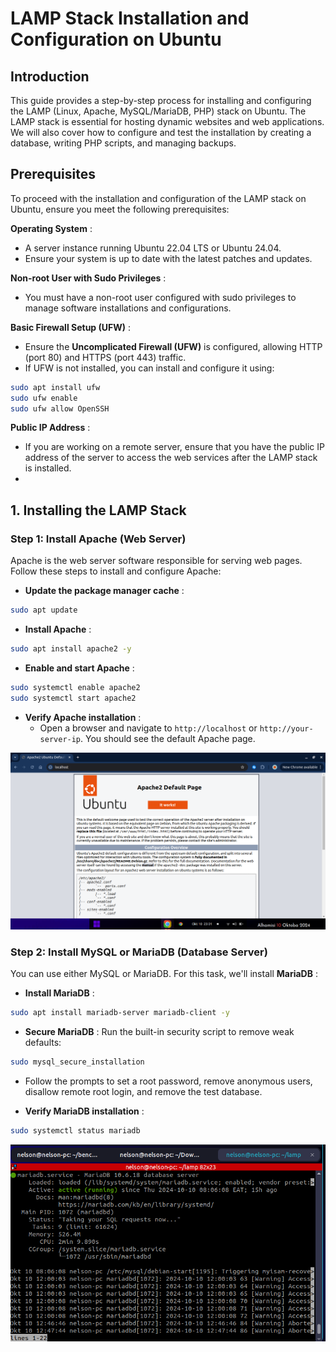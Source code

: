 # LAMP Stack Installation and Configuration on Ubuntu

## Introduction

This guide provides a step-by-step process for installing and configuring the LAMP (Linux, Apache, MySQL/MariaDB, PHP) stack on Ubuntu. The LAMP stack is essential for hosting dynamic websites and web applications. We will also cover how to configure and test the installation by creating a database, writing PHP scripts, and managing backups.

## **Prerequisites**

To proceed with the installation and configuration of the LAMP stack on Ubuntu, ensure you meet the following prerequisites:

**Operating System** :

* A server instance running Ubuntu 22.04 LTS or Ubuntu 24.04.
* Ensure your system is up to date with the latest patches and updates.

**Non-root User with Sudo Privileges** :

* You must have a non-root user configured with sudo privileges to manage software installations and configurations.

**Basic Firewall Setup (UFW)** :

* Ensure the **Uncomplicated Firewall (UFW)** is configured, allowing HTTP (port 80) and HTTPS (port 443) traffic.
* If UFW is not installed, you can install and configure it using:

```bash
sudo apt install ufw
sudo ufw enable
sudo ufw allow OpenSSH
```

**Public IP Address** :

* If you are working on a remote server, ensure that you have the public IP address of the server to access the web services after the LAMP stack is installed.
* 

## **1. Installing the LAMP Stack**

### **Step 1: Install Apache (Web Server)**

Apache is the web server software responsible for serving web pages. Follow these steps to install and configure Apache:

* **Update the package manager cache** :

```bash
sudo apt update
```

* **Install Apache** :

```bash
sudo apt install apache2 -y
```

* **Enable and start Apache** :

```bash
sudo systemctl enable apache2
sudo systemctl start apache2
```

* **Verify Apache installation** :
  * Open a browser and navigate to `http://localhost` or `http://your-server-ip`. You should see the default Apache page.

![Apache](./screenshots/apache2.png)

### **Step 2: Install MySQL or MariaDB (Database Server)**

You can use either MySQL or MariaDB. For this task, we'll install  **MariaDB** :

* **Install MariaDB** :

```bash
sudo apt install mariadb-server mariadb-client -y
```

* **Secure MariaDB** :
  Run the built-in security script to remove weak defaults:

```bash
sudo mysql_secure_installation
```

* Follow the prompts to set a root password, remove anonymous users, disallow remote root login, and remove the test database.

* **Verify MariaDB installation** :

```bash
sudo systemctl status mariadb
```

![mariadb](./screenshots/mariadb-active.png)

